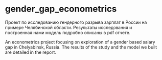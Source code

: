 # gender_gap_econometrics

Проект по исследованию гендерного разрыва зарплат в России на примере Челябинской области. Результаты исследования и построенная нами модель подробно описаны в pdf отчете.

An econometrics project focusing on exploration of a gender based salary gap in Chelyabinsk, Russia. The results of the study and the model we built are detailed in the report.
